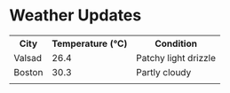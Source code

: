 # Weather Updates

<!-- WEATHER-UPDATE-START -->
<table><tr><th>City</th><th>Temperature (°C)</th><th>Condition</th></tr><tr><td>Valsad</td><td>26.4</td><td>Patchy light drizzle</td></tr><tr><td>Boston</td><td>30.3</td><td>Partly cloudy</td></tr><tr><td></td><td></td><td></td></tr></table>
<!-- WEATHER-UPDATE-END -->
